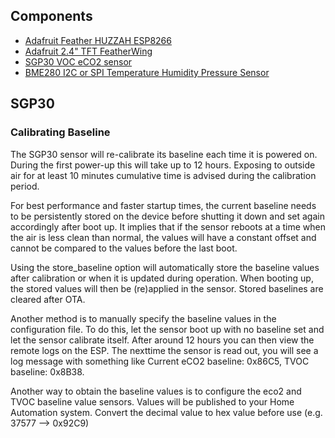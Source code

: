 ## Components

-   [Adafruit Feather HUZZAH ESP8266](https://www.adafruit.com/product/2821)
-   [Adafruit 2.4" TFT FeatherWing](https://learn.adafruit.com/adafruit-2-4-tft-touch-screen-featherwing)
-   [SGP30 VOC eCO2 sensor](https://learn.adafruit.com/adafruit-sgp30-gas-tvoc-eco2-mox-sensor)
-   [BME280 I2C or SPI Temperature Humidity Pressure Sensor](https://www.adafruit.com/product/2652)

## SGP30

### Calibrating Baseline

The SGP30 sensor will re-calibrate its baseline each time it is powered on. During the first power-up this will take up to 12 hours. Exposing to outside air for at least 10 minutes cumulative time is advised during the calibration period.

For best performance and faster startup times, the current baseline needs to be persistently stored on the device before shutting it down and set again accordingly after boot up. It implies that if the sensor reboots at a time when the air is less clean than normal, the values will have a constant offset and cannot be compared to the values before the last boot.

Using the store_baseline option will automatically store the baseline values after calibration or when it is updated during operation. When booting up, the stored values will then be (re)applied in the sensor. Stored baselines are cleared after OTA.

Another method is to manually specify the baseline values in the configuration file. To do this, let the sensor boot up with no baseline set and let the sensor calibrate itself. After around 12 hours you can then view the remote logs on the ESP. The nexttime the sensor is read out, you will see a log message with something like Current eCO2 baseline: 0x86C5, TVOC baseline: 0x8B38.

Another way to obtain the baseline values is to configure the eco2 and TVOC baseline value sensors. Values will be published to your Home Automation system. Convert the decimal value to hex value before use (e.g. 37577 –> 0x92C9)
